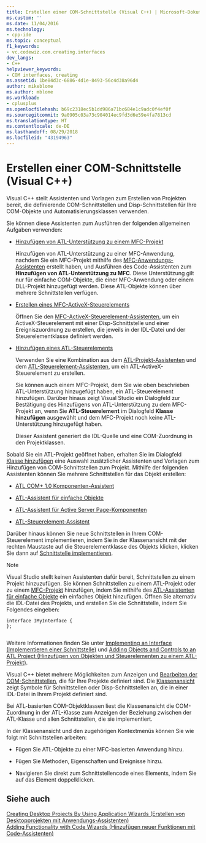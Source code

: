 ```yaml
---
title: Erstellen einer COM-Schnittstelle (Visual C++) | Microsoft-Dokumentation
ms.custom: ''
ms.date: 11/04/2016
ms.technology:
- cpp-ide
ms.topic: conceptual
f1_keywords:
- vc.codewiz.com.creating.interfaces
dev_langs:
- C++
helpviewer_keywords:
- COM interfaces, creating
ms.assetid: 1be84d3c-6886-4d1e-8493-56c4d38a96d4
author: mikeblome
ms.author: mblome
ms.workload:
- cplusplus
ms.openlocfilehash: b69c2318ec5b1dd986a71bc684e1c9adc0f4ef0f
ms.sourcegitcommit: 9a0905c03a73c904014ec9fd3d6e59e4fa7813cd
ms.translationtype: HT
ms.contentlocale: de-DE
ms.lasthandoff: 08/29/2018
ms.locfileid: "43194963"
---
```

# <a name="creating-a-com-interface-visual-c"></a>Erstellen einer COM-Schnittstelle (Visual C++)
Visual C++ stellt Assistenten und Vorlagen zum Erstellen von Projekten bereit, die definierende COM-Schnittstellen und Disp-Schnittstellen für Ihre COM-Objekte und Automatisierungsklassen verwenden.  
  
 Sie können diese Assistenten zum Ausführen der folgenden allgemeinen Aufgaben verwenden:  
  
-   [Hinzufügen von ATL-Unterstützung zu einem MFC-Projekt](../mfc/reference/adding-atl-support-to-your-mfc-project.md)  
  
     Hinzufügen von ATL-Unterstützung zu einer MFC-Anwendung, nachdem Sie ein MFC-Projekt mithilfe des [MFC-Anwendungs-Assistenten](../mfc/reference/mfc-application-wizard.md) erstellt haben, und Ausführen des Code-Assistenten zum **Hinzufügen von ATL-Unterstützung zu MFC**. Diese Unterstützung gilt nur für einfache COM-Objekte, die einer MFC-Anwendung oder einem DLL-Projekt hinzugefügt werden. Diese ATL-Objekte können über mehrere Schnittstellen verfügen.  
  
-   [Erstellen eines MFC-ActiveX-Steuerelements](../mfc/reference/creating-an-mfc-activex-control.md)  
  
     Öffnen Sie den [MFC-ActiveX-Steuerelement-Assistenten](../mfc/reference/mfc-activex-control-wizard.md), um ein ActiveX-Steuerelement mit einer Disp-Schnittstelle und einer Ereigniszuordnung zu erstellen, die jeweils in der IDL-Datei und der Steuerelementklasse definiert werden.  
  
-   [Hinzufügen eines ATL-Steuerelements](../atl/reference/adding-an-atl-control.md)  
  
     Verwenden Sie eine Kombination aus dem [ATL-Projekt-Assistenten](../atl/reference/atl-project-wizard.md) und dem [ATL-Steuerelement-Assistenten](../atl/reference/atl-control-wizard.md), um ein ATL-ActiveX-Steuerelement zu erstellen.  
  
     Sie können auch einem MFC-Projekt, dem Sie wie oben beschrieben ATL-Unterstützung hinzugefügt haben, ein ATL-Steuerelement hinzufügen. Darüber hinaus zeigt Visual Studio ein Dialogfeld zur Bestätigung des Hinzufügens von ATL-Unterstützung zu dem MFC-Projekt an, wenn Sie **ATL-Steuerelement** im Dialogfeld **Klasse hinzufügen** ausgewählt und dem MFC-Projekt noch keine ATL-Unterstützung hinzugefügt haben.  
  
     Dieser Assistent generiert die IDL-Quelle und eine COM-Zuordnung in den Projektklassen.  
  
 Sobald Sie ein ATL-Projekt geöffnet haben, erhalten Sie im Dialogfeld [Klasse hinzufügen](../ide/add-class-dialog-box.md) eine Auswahl zusätzlicher Assistenten und Vorlagen zum Hinzufügen von COM-Schnittstellen zum Projekt. Mithilfe der folgenden Assistenten können Sie mehrere Schnittstellen für das Objekt erstellen:  
  
-   [ATL COM+ 1.0 Komponenten-Assistent](../atl/reference/atl-com-plus-1-0-component-wizard.md)  
  
-   [ATL-Assistent für einfache Objekte](../atl/reference/atl-simple-object-wizard.md)  
  
-   [ATL-Assistent für Active Server Page-Komponenten](../atl/reference/atl-active-server-page-component-wizard.md)  
  
-   [ATL-Steuerelement-Assistent](../atl/reference/atl-control-wizard.md)  
  
 Darüber hinaus können Sie neue Schnittstellen in Ihrem COM-Steuerelement implementieren, indem Sie in der Klassenansicht mit der rechten Maustaste auf die Steuerelementklasse des Objekts klicken, klicken Sie dann auf [Schnittstelle implementieren](../ide/implement-interface-wizard.md).  
  
> [!NOTE]
>  Visual Studio stellt keinen Assistenten dafür bereit, Schnittstellen zu einem Projekt hinzuzufügen. Sie können Schnittstellen zu einem ATL-Projekt oder zu einem [MFC-Projekt](../mfc/reference/adding-atl-support-to-your-mfc-project.md) hinzufügen, indem Sie mithilfe des [ATL-Assistenten für einfache Objekte](../atl/reference/atl-simple-object-wizard.md) ein einfaches Objekt hinzufügen. Öffnen Sie alternativ die IDL-Datei des Projekts, und erstellen Sie die Schnittstelle, indem Sie Folgendes eingeben:  
  
```  
interface IMyInterface {  
};  
  
```  
  
 Weitere Informationen finden Sie unter [Implementing an Interface (Implementieren einer Schnittstelle)](../ide/implementing-an-interface-visual-cpp.md) und [Adding Objects and Controls to an ATL Project (Hinzufügen von Objekten und Steuerelementen zu einem ATL-Projekt)](../atl/reference/adding-objects-and-controls-to-an-atl-project.md).  
  
 Visual C++ bietet mehrere Möglichkeiten zum Anzeigen und [Bearbeiten der COM-Schnittstellen](../ide/editing-a-com-interface.md), die für Ihre Projekte definiert sind. Die [Klassenansicht](https://msdn.microsoft.com/8d7430a9-3e33-454c-a9e1-a85e3d2db925) zeigt Symbole für Schnittstellen oder Disp-Schnittstellen an, die in einer IDL-Datei in Ihrem Projekt definiert sind.  
  
 Bei ATL-basierten COM-Objektklassen liest die Klassenansicht die COM-Zuordnung in der ATL-Klasse zum Anzeigen der Beziehung zwischen der ATL-Klasse und allen Schnittstellen, die sie implementiert.  
  
 In der Klassenansicht und den zugehörigen Kontextmenüs können Sie wie folgt mit Schnittstellen arbeiten:  
  
-   Fügen Sie ATL-Objekte zu einer MFC-basierten Anwendung hinzu.  
  
-   Fügen Sie Methoden, Eigenschaften und Ereignisse hinzu.  
  
-   Navigieren Sie direkt zum Schnittstellencode eines Elements, indem Sie auf das Element doppelklicken.  
  
## <a name="see-also"></a>Siehe auch  
 [Creating Desktop Projects By Using Application Wizards (Erstellen von Desktopprojekten mit Anwendungs-Assistenten)](../ide/creating-desktop-projects-by-using-application-wizards.md)   
 [Adding Functionality with Code Wizards (Hinzufügen neuer Funktionen mit Code-Assistenten)](../ide/adding-functionality-with-code-wizards-cpp.md)